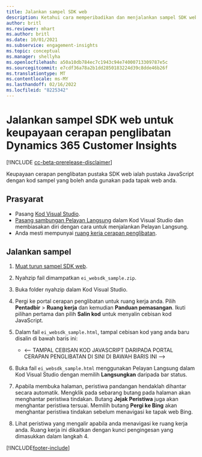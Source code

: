 ```yaml
---
title: Jalankan sampel SDK web
description: Ketahui cara memperibadikan dan menjalankan sampel SDK web.
author: britl
ms.reviewer: mhart
ms.author: britl
ms.date: 10/01/2021
ms.subservice: engagement-insights
ms.topic: conceptual
ms.manager: shellyha
ms.openlocfilehash: a50a10db784ec7c1943c94e74000713309787e5c
ms.sourcegitcommit: e7cdf36a78a2b1dd2850183224d39c8dde46b26f
ms.translationtype: MT
ms.contentlocale: ms-MY
ms.lasthandoff: 02/16/2022
ms.locfileid: "8225342"
---
```

# <a name="run-the-web-sdk-sample-for-dynamics-365-customer-insights-engagement-insights-capability"></a>Jalankan sampel SDK web untuk keupayaan cerapan penglibatan Dynamics 365 Customer Insights

[!INCLUDE [cc-beta-prerelease-disclaimer](includes/cc-beta-prerelease-disclaimer.md)]

Keupayaan cerapan penglibatan pustaka SDK web ialah pustaka JavaScript dengan kod sampel yang boleh anda gunakan pada tapak web anda.

## <a name="prerequisites"></a>Prasyarat

- Pasang [Kod Visual Studio](https://code.visualstudio.com/).
- [Pasang sambungan Pelayan Langsung](https://marketplace.visualstudio.com/items?itemName=ritwickdey.LiveServer) dalam Kod Visual Studio dan membiasakan diri dengan cara untuk menjalankan Pelayan Langsung.
- Anda mesti mempunyai [ruang kerja cerapan penglibatan](create-workspace.md).

## <a name="run-sample"></a>Jalankan sampel

1. [Muat turun sampel SDK web](https://download.pi.dynamics.com/sdk/EngagementInsightsSamples/ei_websdk_sample.zip).

1. Nyahzip fail dimampatkan `ei_websdk_sample.zip`.

1. Buka folder nyahzip dalam Kod Visual Studio.

1. Pergi ke portal cerapan penglibatan untuk ruang kerja anda. Pilih **Pentadbir** > **Ruang kerja** dan kemudian **Panduan pemasangan**. Ikuti pilihan pertama dan pilih **Salin kod** untuk menyalin cebisan kod JavaScript.

1. Dalam fail `ei_websdk_sample.html`, tampal cebisan kod yang anda baru disalin di bawah baris ini:

   - <-- TAMPAL CEBISAN KOD JAVASCRIPT DARIPADA PORTAL CERAPAN PENGLIBATAN DI SINI DI BAWAH BARIS INI -->

1. Buka fail `ei_websdk_sample.html` menggunakan Pelayan Langsung dalam Kod Visual Studio dengan memilih **Langsungkan** daripada bar status.

1. Apabila membuka halaman, peristiwa pandangan hendaklah dihantar secara automatik. Mengklik pada sebarang butang pada halaman akan menghantar peristiwa tindakan. Butang **Jejak Peristiwa** juga akan menghantar peristiwa tersuai. Memilih butang **Pergi ke Bing** akan menghantar peristiwa tindakan sebelum menavigasi ke tapak web Bing.

1. Lihat peristiwa yang mengalir apabila anda menavigasi ke ruang kerja anda. Ruang kerja ini dikaitkan dengan kunci pengingesan yang dimasukkan dalam langkah 4.


[!INCLUDE[footer-include](../includes/footer-banner.md)]
